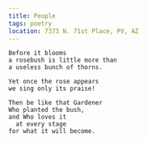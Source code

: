 ```yaml
---
title: People
tags: poetry
location: 7373 N. 71st Place, PV, AZ
---
```


    Before it blooms
    a rosebush is little more than
    a useless bunch of thorns.

    Yet once the rose appears
    we sing only its praise!

    Then be like that Gardener
    Who planted the bush,
    and Who loves it
      at every stage
    for what it will become.



